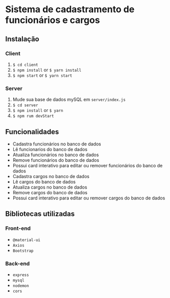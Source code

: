 # Sistema de cadastramento de funcionários e cargos

## Instalação

### Client

  1. `$ cd client`
  2. `$ npm install` or `$ yarn install`
  3. `$ npm start` or `$ yarn start`
  
### Server

  1. Mude sua base de dados mySQL em `server/index.js`
  2. `$ cd server`
  3. `$ npm install` or `$ yarn`
  4. `$ npm rum devStart`
  
## Funcionalidades

  + Cadastra funcionários no banco de dados
  + Lê funcionarios do banco de dados
  + Atualiza funcionários no banco de dados
  + Remove funcionários do banco de dados
  + Possui card interativo para editar ou remover funcionários do banco de dados
  + Cadastra cargos no banco de dados
  + Lê cargos do banco de dados
  + Atualiza cargos no banco de dados
  + Remove cargos do banco de dados
  + Possui card interativo para editar ou remover cargos do banco de dados
  
## Bibliotecas utilizadas

### Front-end

 + `@material-ui`
 +  `Axios`
 + `Bootstrap`

### Back-end

+ `express`
+ `mysql`
+ `nodemon`
+ `cors`
